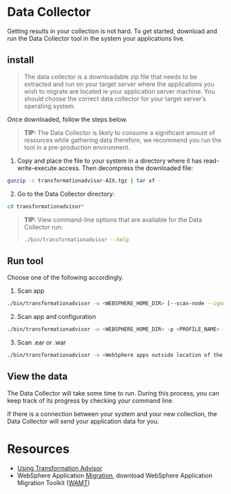 # Data Collector
Getting results in your collection is not hard. To get started, download and run the Data Collector tool in the system your applications live.

## install

> The data collector is a downloadable zip file that needs to be extracted and run on your target server where the applications you wish to migrate are located ie your application server machine. You should choose the correct data collector for your target server’s operating system.


Once downloaded, follow the steps below.

> **TIP:** The Data Collector is likely to consume a significant amount of resources while gathering data therefore, we recommend you run the tool in a pre-production environment.

1. Copy and place the file to your system in a directory where it has read-write-execute access.
   Then decompress the downloaded file:

```sh
gunzip -c transformationadvisor-AIX.tgz | tar xf -
```

2. Go to the Data Collector directory:

```sh
cd transformationadvisor*
```

> **TIP:** View command-line options that are available for the Data Collector run:
> ```sh
> ./bin/transformationadvisor --help
> ```

## Run tool



Choose one of the following accordingly.

1. Scan app 
```sh
./bin/transformationadvisor -w <WEBSPHERE_HOME_DIR> [--scan-node --ignore-missing-binary --ignore-missing-shared-library]
```

2. Scan app and configuration

```sh
./bin/transformationadvisor -w <WEBSPHERE_HOME_DIR> -p <PROFILE_NAME> [<WSADMIN_USER> <WSADMIN_PASSWORD> --scan-node --ignore-missing-binary --ignore-missing-shared-library]
```

3. Scan .ear or .war

```sh
./bin/transformationadvisor -o <WebSphere apps outside location of the .ear and/or .war files>
```

## View the data
The Data Collector will take some time to run. During this process, you can keep track of its progress by checking your command line.

If there is a connection between your system and your new collection, the Data Collector will send your application data for you.



# Resources

- [Using Transformation Advisor ](https://developer.ibm.com/recipes/tutorials/using-the-transformation-advisor-on-ibm-cloud-private/)
- WebSphere Application [Migration](https://developer.ibm.com/wasdev/docs/migration/), download WebSphere Application Migration Toolkit ([WAMT](https://developer.ibm.com/wasdev/downloads/#asset/tools-WebSphere_Application_Server_Migration_Toolkit))